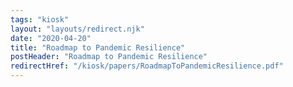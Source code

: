 ```yaml
---
tags: "kiosk"
layout: "layouts/redirect.njk"
date: "2020-04-20"
title: "Roadmap to Pandemic Resilience"
postHeader: "Roadmap to Pandemic Resilience"
redirectHref: "/kiosk/papers/RoadmapToPandemicResilience.pdf"
---
```

